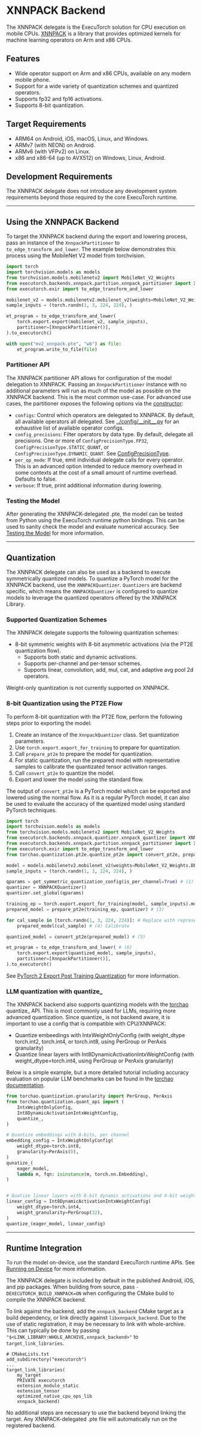 # XNNPACK Backend

The XNNPACK delegate is the ExecuTorch solution for CPU execution on mobile CPUs. [XNNPACK](https://github.com/google/XNNPACK/tree/master) is a library that provides optimized kernels for machine learning operators on Arm and x86 CPUs.

## Features

- Wide operator support on Arm and x86 CPUs, available on any modern mobile phone.
- Support for a wide variety of quantization schemes and quantized operators.
- Supports fp32 and fp16 activations.
- Supports 8-bit quantization.

## Target Requirements

- ARM64 on Android, iOS, macOS, Linux, and Windows.
- ARMv7 (with NEON) on Android.
- ARMv6 (with VFPv2) on Linux.
- x86 and x86-64 (up to AVX512) on Windows, Linux, Android.

## Development Requirements

The XNNPACK delegate does not introduce any development system requirements beyond those required by
the core ExecuTorch runtime.

----

## Using the XNNPACK Backend

To target the XNNPACK backend during the export and lowering process, pass an instance of the `XnnpackPartitioner` to `to_edge_transform_and_lower`. The example below demonstrates this process using the MobileNet V2 model from torchvision.

```python
import torch
import torchvision.models as models
from torchvision.models.mobilenetv2 import MobileNet_V2_Weights
from executorch.backends.xnnpack.partition.xnnpack_partitioner import XnnpackPartitioner
from executorch.exir import to_edge_transform_and_lower

mobilenet_v2 = models.mobilenetv2.mobilenet_v2(weights=MobileNet_V2_Weights.DEFAULT).eval()
sample_inputs = (torch.randn(1, 3, 224, 224), )

et_program = to_edge_transform_and_lower(
    torch.export.export(mobilenet_v2, sample_inputs),
    partitioner=[XnnpackPartitioner()],
).to_executorch()

with open("mv2_xnnpack.pte", "wb") as file:
    et_program.write_to_file(file)
```

### Partitioner API

The XNNPACK partitioner API allows for configuration of the model delegation to XNNPACK. Passing an `XnnpackPartitioner` instance with no additional parameters will run as much of the model as possible on the XNNPACK backend. This is the most common use-case. For advanced use cases, the partitioner exposes the following options via the [constructor](https://github.com/pytorch/executorch/blob/release/0.6/backends/xnnpack/partition/xnnpack_partitioner.py#L31):

 - `configs`: Control which operators are delegated to XNNPACK. By default, all available operators all delegated. See [../config/\_\_init\_\_.py](https://github.com/pytorch/executorch/blob/release/0.6/backends/xnnpack/partition/config/__init__.py#L66) for an exhaustive list of available operator configs.
 - `config_precisions`: Filter operators by data type. By default, delegate all precisions. One or more of `ConfigPrecisionType.FP32`, `ConfigPrecisionType.STATIC_QUANT`, or `ConfigPrecisionType.DYNAMIC_QUANT`. See [ConfigPrecisionType](https://github.com/pytorch/executorch/blob/release/0.6/backends/xnnpack/partition/config/xnnpack_config.py#L24).
 - `per_op_mode`: If true, emit individual delegate calls for every operator. This is an advanced option intended to reduce memory overhead in some contexts at the cost of a small amount of runtime overhead. Defaults to false.
 - `verbose`: If true, print additional information during lowering.

### Testing the Model

After generating the XNNPACK-delegated .pte, the model can be tested from Python using the ExecuTorch runtime python bindings. This can be used to sanity check the model and evaluate numerical accuracy. See [Testing the Model](using-executorch-export.md#testing-the-model) for more information.

----

## Quantization

The XNNPACK delegate can also be used as a backend to execute symmetrically quantized models. To quantize a PyTorch model for the XNNPACK backend, use the `XNNPACKQuantizer`. `Quantizers` are backend specific, which means the `XNNPACKQuantizer` is configured to quantize models to leverage the quantized operators offered by the XNNPACK Library.

### Supported Quantization Schemes
The XNNPACK delegate supports the following quantization schemes:
- 8-bit symmetric weights with 8-bit asymmetric activations (via the PT2E quantization flow).
    - Supports both static and dynamic activations.
    - Supports per-channel and per-tensor schemes.
    - Supports linear, convolution, add, mul, cat, and adaptive avg pool 2d operators.

Weight-only quantization is not currently supported on XNNPACK.

### 8-bit Quantization using the PT2E Flow

To perform 8-bit quantization with the PT2E flow, perform the following steps prior to exporting the model:

1) Create an instance of the `XnnpackQuantizer` class. Set quantization parameters.
2) Use `torch.export.export_for_training` to prepare for quantization.
3) Call `prepare_pt2e` to prepare the model for quantization.
4) For static quantization, run the prepared model with representative samples to calibrate the quantizated tensor activation ranges.
5) Call `convert_pt2e` to quantize the model.
6) Export and lower the model using the standard flow.

The output of `convert_pt2e` is a PyTorch model which can be exported and lowered using the normal flow. As it is a regular PyTorch model, it can also be used to evaluate the accuracy of the quantized model using standard PyTorch techniques.

```python
import torch
import torchvision.models as models
from torchvision.models.mobilenetv2 import MobileNet_V2_Weights
from executorch.backends.xnnpack.quantizer.xnnpack_quantizer import XNNPACKQuantizer, get_symmetric_quantization_config
from executorch.backends.xnnpack.partition.xnnpack_partitioner import XnnpackPartitioner
from executorch.exir import to_edge_transform_and_lower
from torchao.quantization.pt2e.quantize_pt2e import convert_pt2e, prepare_pt2e

model = models.mobilenetv2.mobilenet_v2(weights=MobileNet_V2_Weights.DEFAULT).eval()
sample_inputs = (torch.randn(1, 3, 224, 224), )

qparams = get_symmetric_quantization_config(is_per_channel=True) # (1)
quantizer = XNNPACKQuantizer()
quantizer.set_global(qparams)

training_ep = torch.export.export_for_training(model, sample_inputs).module() # (2)
prepared_model = prepare_pt2e(training_ep, quantizer) # (3)

for cal_sample in [torch.randn(1, 3, 224, 224)]: # Replace with representative model inputs
	prepared_model(cal_sample) # (4) Calibrate

quantized_model = convert_pt2e(prepared_model) # (5)

et_program = to_edge_transform_and_lower( # (6)
    torch.export.export(quantized_model, sample_inputs),
    partitioner=[XnnpackPartitioner()],
).to_executorch()
```

See [PyTorch 2 Export Post Training Quantization](https://docs.pytorch.org/ao/main/tutorials_source/pt2e_quant_ptq.html) for more information.

### LLM quantization with quantize_

The XNNPACK backend also supports quantizing models with the [torchao](https://github.com/pytorch/ao) quantize_ API.  This is most commonly used for LLMs, requiring more advanced quantization.  Since quantize_ is not backend aware, it is important to use a config that is compatible with CPU/XNNPACK:

* Quantize embeedings with IntxWeightOnlyConfig (with weight_dtype torch.int2, torch.int4, or torch.int8, using PerGroup or PerAxis granularity)
* Quantize linear layers with Int8DynamicActivationIntxWeightConfig (with weight_dtype=torch.int4, using PerGroup or PerAxis granularity)

Below is a simple example, but a more detailed tutorial including accuracy evaluation on popular LLM benchmarks can be found in the [torchao documentation](https://docs.pytorch.org/ao/main/serving.html#mobile-deployment-with-executorch).

```python
from torchao.quantization.granularity import PerGroup, PerAxis
from torchao.quantization.quant_api import (
    IntxWeightOnlyConfig,
    Int8DynamicActivationIntxWeightConfig,
    quantize_,
)

# Quantize embeddings with 8-bits, per channel
embedding_config = IntxWeightOnlyConfig(
    weight_dtype=torch.int8,
    granularity=PerAxis(0),
)
qunatize_(
    eager_model,
    lambda m, fqn: isinstance(m, torch.nn.Embedding),
)


# Quatize linear layers with 8-bit dynamic activations and 4-bit weights
linear_config = Int8DynamicActivationIntxWeightConfig(
    weight_dtype=torch.int4,
    weight_granularity=PerGroup(32),
)
quantize_(eager_model, linear_config)
```

----

## Runtime Integration

To run the model on-device, use the standard ExecuTorch runtime APIs. See [Running on Device](getting-started.md#running-on-device) for more information.

The XNNPACK delegate is included by default in the published Android, iOS, and pip packages. When building from source, pass `-DEXECUTORCH_BUILD_XNNPACK=ON` when configuring the CMake build to compile the XNNPACK backend.

To link against the backend, add the `xnnpack_backend` CMake target as a build dependency, or link directly against `libxnnpack_backend`. Due to the use of static registration, it may be necessary to link with whole-archive. This can typically be done by passing `"$<LINK_LIBRARY:WHOLE_ARCHIVE,xnnpack_backend>"` to `target_link_libraries`.

```
# CMakeLists.txt
add_subdirectory("executorch")
...
target_link_libraries(
    my_target
    PRIVATE executorch
    extension_module_static
    extension_tensor
    optimized_native_cpu_ops_lib
    xnnpack_backend)
```

No additional steps are necessary to use the backend beyond linking the target. Any XNNPACK-delegated .pte file will automatically run on the registered backend.
